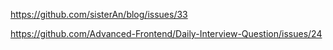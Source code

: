 https://github.com/sisterAn/blog/issues/33

https://github.com/Advanced-Frontend/Daily-Interview-Question/issues/24